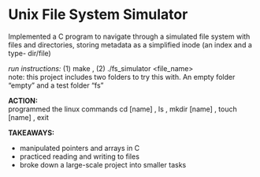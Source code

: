 # Unix File System Simulator  

Implemented a C program to navigate through a simulated file system with files and directories, storing metadata as a simplified inode (an index and a type- dir/file)

*run instructions:* (1) make , (2) ./fs_simulator <file_name>  
    note: this project includes two folders to try this with. An empty folder “empty” and a test folder “fs”

**ACTION:**    
programmed the linux commands 
cd [name] , ls , mkdir [name] , touch [name] , exit
  
**TAKEAWAYS:**
* manipulated pointers and arrays in C
* practiced reading and writing to files
* broke down a large-scale project into smaller tasks
